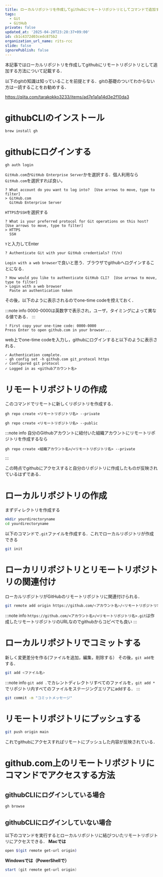 ```yaml
---
title: ローカルリポジトリを作成してgithubにリモートリポジトリとしてコマンドで追加する方法
tags:
  - Git
  - GitHub
private: false
updated_at: '2025-04-20T23:28:37+09:00'
id: cb1c4372d03cedc875b2
organization_url_name: rits-rcc
slide: false
ignorePublish: false
---
```

本記事ではローカルリポジトリを作成してgithubにリモートリポジトリとして追加する方法について記載する．

以下のgitの知識は知っていることを前提とする．gitの基礎のついてわからない方は一読することをお勧めする．

https://qiita.com/tarakokko3233/items/ad7e1a1a14d3e2f10da3

# githubCLIのインストール
```
brew install gh 
```

# githubにログインする
```
gh auth login 
```
`GitHub.com`か`GitHub Enterprise Server`かを選択する．個人利用なら`GitHub.com`を選択すれば良い，
```
? What account do you want to log into?  [Use arrows to move, type to filter]
> GitHub.com
  GitHub Enterprise Server
```

`HTTPS`か`SSH`を選択する
```
? What is your preferred protocol for Git operations on this host?  [Use arrows to move, type to filter]
> HTTPS
  SSH
```
`Y`と入力してEnter
```
? Authenticate Git with your GitHub credentials? (Y/n)
```
`Login with a web browser`で良いと思う．ブラウザでgithubへログインすることになる．
```
? How would you like to authenticate GitHub CLI?  [Use arrows to move, type to filter]
> Login with a web browser
  Paste an authentication token
```
その後，以下のように表示されるのでone-time codeを控えておく．

:::note info
0000-0000は英数字で表示され，ユーザ，タイミングによって異なる値である．
:::

```
! First copy your one-time code: 0000-0000
Press Enter to open github.com in your browser...
```
web上でone-time codeを入力し，githubにログインすると以下のように表示される．

```
✓ Authentication complete.
- gh config set -h github.com git_protocol https
✓ Configured git protocol
✓ Logged in as <githubアカウント名>
```

# リモートリポジトリの作成
このコマンドでリモートに新しくリポジトリを作成する．
```md:プライベートリポジトリなら
gh repo create <リモートリポジトリ名> --private
```
```md:パブリックリポジトリなら
gh repo create <リモートリポジトリ名> --public
```

:::note info
自分のGithubアカウントに紐付いた組織アカウントにリモートリポジトリを作成するなら
```md:プライベートリポジトリなら
gh repo create <組織アカウント名>/<リモートリポジトリ名> --private
```

:::

この時点でgithubにアクセスすると自分のリポジトリに作成したものが反映されているはずである．

# ローカルリポジトリの作成
まずディレクトリを作成する
```bash
mkdir yourdirectoryname
cd yourdirectoryname
```

以下のコマンドで`.git`ファイルを作成する．これでローカルリポジトリが作成できる
```bash
git init
```

# ローカリリポジトリとリモートリポジトリの関連付け
ローカルリポジトリがGitHubのリモートリポジトリに関連付けられる．
```bash
git remote add origin https://github.com/<アカウント名>/<リモートリポジトリ名>.git
```
:::note info
`https://github.com/<アカウント名>/<リモートリポジトリ名>.git`は作成したリモートリポジトリのURLなのでgithubからコピペでも良い
:::
# ローカルリポジトリでコミットする
新しく変更差分を作る(ファイルを追加，編集，削除する）
その後，`git add`をする．
```bash
git add <ファイル名>
```
:::note info
`git add .`でカレントディレクトリすべてのファイルを，`git add *`でリポジトリ内すべてのファイルをステージングエリアにaddする．
:::

```bash
git commit -m "コミットメッセージ"
```

# リモートリポジトリにプッシュする
```bash
git push origin main
```
これでgithubにアクセスすればリモートにプッシュした内容が反映されている．


# github.com上のリモートリポジトリにコマンドでアクセスする方法
## githubCLIにログインしている場合
```bash
gh browse
```

## githubCLIにログインしていない場合
以下のコマンドを実行するとローカルリポジトリに結びついたリモートリポジトリにアクセスできる．
**Macでは**
```bash
open $(git remote get-url origin)
```
**Windowsでは（PowerShellで）**
```powershell
start (git remote get-url origin)
```

